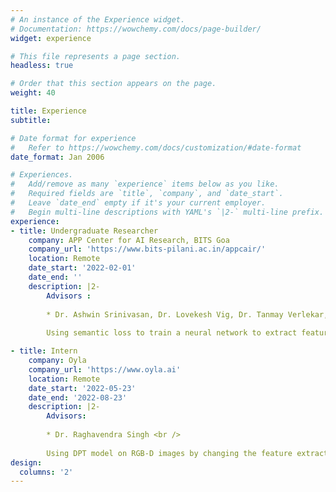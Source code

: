 ```yaml
---
# An instance of the Experience widget.
# Documentation: https://wowchemy.com/docs/page-builder/
widget: experience

# This file represents a page section.
headless: true

# Order that this section appears on the page.
weight: 40

title: Experience
subtitle:

# Date format for experience
#   Refer to https://wowchemy.com/docs/customization/#date-format
date_format: Jan 2006

# Experiences.
#   Add/remove as many `experience` items below as you like.
#   Required fields are `title`, `company`, and `date_start`.
#   Leave `date_end` empty if it's your current employer.
#   Begin multi-line descriptions with YAML's `|2-` multi-line prefix.
experience:
- title: Undergraduate Researcher
    company: APP Center for AI Research, BITS Goa
    company_url: 'https://www.bits-pilani.ac.in/appcair/'
    location: Remote
    date_start: '2022-02-01'
    date_end: ''
    description: |2-
        Advisors : 
        
        * Dr. Ashwin Srinivasan, Dr. Lovekesh Vig, Dr. Tanmay Verlekar, Dr. Tirthraj Dash,  Dr. Gautam Shroff <br />
        
        Using semantic loss to train a neural network to extract features for logical theory on time-series data and applying it to ecg arrhythmia detection for explainable predictions.

- title: Intern
    company: Oyla
    company_url: 'https://www.oyla.ai'
    location: Remote
    date_start: '2022-05-23'
    date_end: '2022-08-23'
    description: |2-
        Advisors:
        
        * Dr. Raghavendra Singh <br />
        
        Using DPT model on RGB-D images by changing the feature extractors to incorporate depth information in embeddings.
design:
  columns: '2'
---
```

